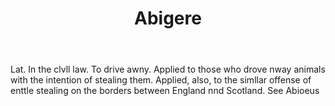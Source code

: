 ---
title: Abigere
letter: A
permalink: "/definitions/bld-abigere.html"
body: Lat. In the clvll law. To drive awny. Applied to those who drove nway animals
  with the intention of stealing them. Applied, also, to the simllar offense of enttle
  stealing on the borders between England nnd Scotland. See Abioeus
published_at: '2018-07-07'
source: Black's Law Dictionary 2nd Ed (1910)
layout: post
---